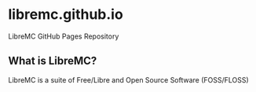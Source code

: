 # libremc.github.io
LibreMC GitHub Pages Repository

## What is LibreMC?
LibreMC is a suite of Free/Libre and Open Source Software (FOSS/FLOSS)